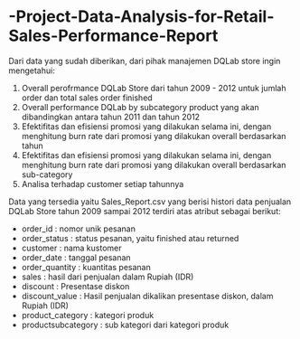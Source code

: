 # -Project-Data-Analysis-for-Retail-Sales-Performance-Report
Dari data yang sudah diberikan, dari pihak manajemen DQLab store ingin mengetahui:
1. Overall perofrmance DQLab Store dari tahun 2009 - 2012 untuk jumlah order dan total sales order finished
2. Overall performance DQLab by subcategory product yang akan dibandingkan antara tahun 2011 dan tahun 2012
3. Efektifitas dan efisiensi promosi yang dilakukan selama ini, dengan menghitung burn rate dari promosi yang dilakukan overall berdasarkan tahun
4. Efektifitas dan efisiensi promosi yang dilakukan selama ini, dengan menghitung burn rate dari promosi yang dilakukan overall berdasarkan sub-category
5. Analisa terhadap customer setiap tahunnya

Data yang tersedia yaitu Sales_Report.csv yang berisi histori data penjualan DQLab Store tahun 2009 sampai 2012 terdiri atas atribut sebagai berikut:
- order_id : nomor unik pesanan
- order_status : status pesanan, yaitu finished atau returned
- customer : nama kustomer
- order_date : tanggal pesanan
- order_quantity : kuantitas pesanan
- sales : hasil dari penjualan dalam Rupiah (IDR)
- discount : Presentase diskon
- discount_value : Hasil penjualan dikalikan presentase diskon, dalam Rupiah (IDR)
- product_category : kategori produk
- productsubcategory : sub kategori dari kategori produk
